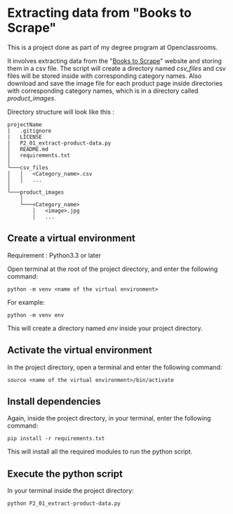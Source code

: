 # Extracting data from "Books to Scrape"

This is a project done as part of my degree program at Openclassrooms.

It involves extracting data from the "[Books to Scrape](http://books.toscrape.com/)" website and storing them in a csv file. The script will create a directory named *csv_files* and csv files will be stored inside with corresponding category names. Also download and save the image file for each product page inside directories with corresponding category names, which is in a directory called *product_images*.

Directory structure will look like this :

```
projectName
|   .gitignore
|   LICENSE
|   P2_01_extract-product-data.py
│   README.md
│   requirements.txt    
│
└───csv_files
│   │   <Category_name>.csv
│   │   ...
│   
└───product_images
    │
    └───<Category_name>
        │   <image>.jpg
        |   ...

```

## Create a virtual environment

Requirement : Python3.3 or later

Open terminal at the root of the project directory, and enter the following command:

    python -m venv <name of the virtual environment>

For example:

    python -m venv env

This will create a directory named *env* inside your project directory.

## Activate the virtual environment

In the project directory, open a terminal and enter the following command:

    source <name of the virtual environment>/bin/activate

## Install dependencies

Again, inside the project directory, in your terminal, enter the following command:

    pip install -r requirements.txt

This will install all the required modules to run the python script.

## Execute the python script

In your terminal inside the project directory:

    python P2_01_extract-product-data.py


